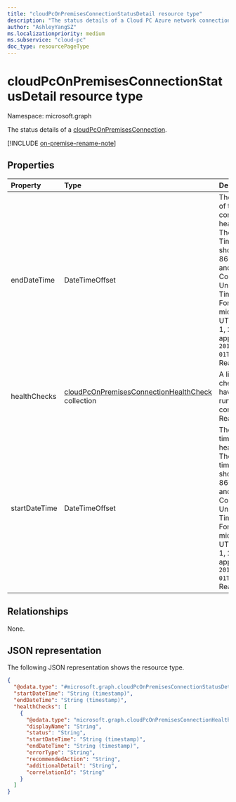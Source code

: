 ```yaml
---
title: "cloudPcOnPremisesConnectionStatusDetail resource type"
description: "The status details of a Cloud PC Azure network connection."
author: "AshleyYangSZ"
ms.localizationpriority: medium
ms.subservice: "cloud-pc"
doc_type: resourcePageType
---
```


# cloudPcOnPremisesConnectionStatusDetail resource type

Namespace: microsoft.graph

The status details of a [cloudPcOnPremisesConnection](../resources/cloudpconpremisesconnection.md).

[!INCLUDE [on-premise-rename-note](../../includes/on-premise-rename-note.md)]

## Properties

|Property|Type|Description|
|:---|:---|:---|
|endDateTime|DateTimeOffset|The end time of the connection health check. The Timestamp  is shown in ISO 8601 format and Coordinated Universal Time (UTC). For example, midnight UTC on Jan 1, 2014 appears as `2014-01-01T00:00:00Z`. Read-Only.|
|healthChecks|[cloudPcOnPremisesConnectionHealthCheck](../resources/cloudpconpremisesconnectionhealthcheck.md) collection|A list of all checks that have been run on the connection. Read-Only.|
|startDateTime|DateTimeOffset|The start time of the health check. The timestamp is shown in ISO 8601 format and Coordinated Universal Time (UTC). For example, midnight UTC on Jan 1, 2014 appear as `2014-01-01T00:00:00Z`. Read-Only. |

## Relationships

None.

## JSON representation

The following JSON representation shows the resource type.
<!-- {
  "blockType": "resource",
  "@odata.type": "microsoft.graph.cloudPcOnPremisesConnectionStatusDetail"
}
-->

``` json
{
  "@odata.type": "#microsoft.graph.cloudPcOnPremisesConnectionStatusDetail",
  "startDateTime": "String (timestamp)",
  "endDateTime": "String (timestamp)",
  "healthChecks": [
    {
      "@odata.type": "microsoft.graph.cloudPcOnPremisesConnectionHealthCheck",
      "displayName": "String",
      "status": "String",
      "startDateTime": "String (timestamp)",
      "endDateTime": "String (timestamp)",
      "errorType": "String",
      "recommendedAction": "String",
      "additionalDetail": "String",
      "correlationId": "String"
    }
  ]
}
```
